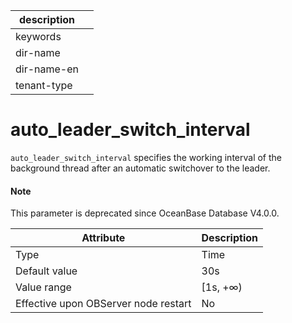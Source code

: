 |description||
|---|---|
|keywords||
|dir-name||
|dir-name-en||
|tenant-type||

auto_leader_switch_interval
================================================

`auto_leader_switch_interval` specifies the working interval of the background thread after an automatic switchover to the leader.

<main id="notice" type='explain'>
  <h4>Note</h4>
  <p>This parameter is deprecated since OceanBase Database V4.0.0. </p>
</main>

| **Attribute** | **Description** |
|----------------|----------|
| Type | Time |
| Default value | 30s |
| Value range | \[1s, +∞) |
| Effective upon OBServer node restart | No |
